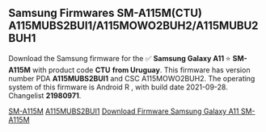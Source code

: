 <h2>Samsung Firmwares SM-A115M(CTU) A115MUBS2BUI1/A115MOWO2BUH2/A115MUBU2BUH1</h2>
Download the Samsung firmware for the ✅ <strong>Samsung Galaxy A11 </strong> ⭐ <strong>SM-A115M</strong> with product code <strong>CTU</strong> <strong> from Uruguay</strong>. This firmware has version number PDA <strong>A115MUBS2BUI1</strong> and CSC A115MOWO2BUH2. The operating system of this firmware is Android R , with build date 2021-09-28. Changelist <strong>21980971</strong>.


[SM-A115M](https://samfirm.shop/samsung/model/SM-A115M)
[A115MUBS2BUI1](https://samfirm.shop/samsung/pda/A115MUBS2BUI1)
[Download Firmware Samsung Galaxy A11 SM-A115M](https://samfirm.shop/samsung/firmware/460308)
